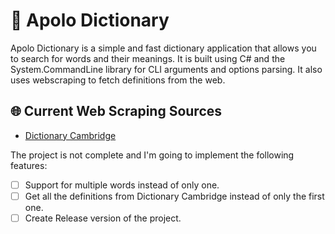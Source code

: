 ﻿# 📝 Apolo Dictionary
Apolo Dictionary is a simple and fast dictionary application that allows you to search for words and their meanings. It is built using C# and the System.CommandLine library for CLI arguments and options parsing. It also uses webscraping to fetch definitions from the web.

## 🌐 Current Web Scraping Sources
- [Dictionary Cambridge](https://dictionary.cambridge.org)

The project is not complete and I'm going to implement the following features:
- [ ] Support for multiple words instead of only one.
- [ ] Get all the definitions from Dictionary Cambridge instead of only the first one.
- [ ] Create Release version of the project.